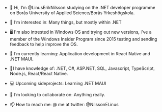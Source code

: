 - 👋 Hi, I’m @LinusErikNilsson studying on the .NET developer programme on Borås University of Applied Science/Borås Yrkeshögskola.

- 👀 I’m interested in: Many things, but mostly within .NET

- 🖥️ I'm also intrested in Windows OS and trying out new versions, I've a member of the Windows Insider Program since 2015 testing and sending feedback to help improve the OS.

- 🌱 I’m currently learning: Application development in React Native and .NET MAUI.

- 📄I have knowledge of: .NET, C#, ASP.NET, SQL, Javascript, TypeScript, Node.js, React/React Native.

- 💻 Upcoming sideprojects: Learning .NET MAUI

- 💞️ I’m looking to collaborate on: Anything really.

- 📫 How to reach me: @ me at twitter: @NilssonELinus

<!---
LinusErikNilsson/LinusErikNilsson is a ✨ special ✨ repository because its `README.md` (this file) appears on your GitHub profile.
You can click the Preview link to take a look at your changes.
--->
